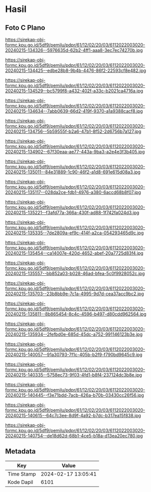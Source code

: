 # Hasil

## Foto C Plano

https://sirekap-obj-formc.kpu.go.id/5df9/pemilu/pdpr/61/12/02/20/03/6112022003020-20240215-134326--5976635d-62b2-4ff1-aaa8-3ec7ec74270b.jpg

https://sirekap-obj-formc.kpu.go.id/5df9/pemilu/pdpr/61/12/02/20/03/6112022003020-20240215-134425--edbe28b8-9b4b-4476-86f2-22593cf8e482.jpg

https://sirekap-obj-formc.kpu.go.id/5df9/pemilu/pdpr/61/12/02/20/03/6112022003020-20240215-134529--bc5799f8-a432-402f-a33c-b2021ca4716a.jpg

https://sirekap-obj-formc.kpu.go.id/5df9/pemilu/pdpr/61/12/02/20/03/6112022003020-20240215-134634--7abb0639-66d2-419f-9370-a1a9388cacf8.jpg

https://sirekap-obj-formc.kpu.go.id/5df9/pemilu/pdpr/61/12/02/20/03/6112022003020-20240215-134756--5b59555f-b2a6-47b1-8f52-2d6756b7a127.jpg

https://sirekap-obj-formc.kpu.go.id/5df9/pemilu/pdpr/61/12/02/20/03/6112022003020-20240215-134902--67f30eaa-ae77-443a-9ba3-a2e4e3f3b405.jpg

https://sirekap-obj-formc.kpu.go.id/5df9/pemilu/pdpr/61/12/02/20/03/6112022003020-20240215-135011--84e31889-1c90-46f2-a1d8-691e615d08a3.jpg

https://sirekap-obj-formc.kpu.go.id/5df9/pemilu/pdpr/61/12/02/20/03/6112022003020-20240215-135117--028da2ce-fdb1-4976-a380-6accd68b8f07.jpg

https://sirekap-obj-formc.kpu.go.id/5df9/pemilu/pdpr/61/12/02/20/03/6112022003020-20240215-135221--f3afd77a-366a-430f-ad88-1f742fa024d3.jpg

https://sirekap-obj-formc.kpu.go.id/5df9/pemilu/pdpr/61/12/02/20/03/6112022003020-20240215-135335--7de2809a-ef9c-414f-a2ca-054293465d9c.jpg

https://sirekap-obj-formc.kpu.go.id/5df9/pemilu/pdpr/61/12/02/20/03/6112022003020-20240215-135454--ca14007e-420d-4652-abef-20a7725d83f4.jpg

https://sirekap-obj-formc.kpu.go.id/5df9/pemilu/pdpr/61/12/02/20/03/6112022003020-20240215-135557--bb852a03-b028-46ad-bfea-5c0f9928052c.jpg

https://sirekap-obj-formc.kpu.go.id/5df9/pemilu/pdpr/61/12/02/20/03/6112022003020-20240215-135703--23b8bb9e-7c1a-4995-9d7d-cea37acc9bc2.jpg

https://sirekap-obj-formc.kpu.go.id/5df9/pemilu/pdpr/61/12/02/20/03/6112022003020-20240215-135811--8b865454-8c4c-4596-b497-d80cdd962564.jpg

https://sirekap-obj-formc.kpu.go.id/5df9/pemilu/pdpr/61/12/02/20/03/6112022003020-20240215-135934--2fefbd0e-685d-45dc-a752-991146123b3e.jpg

https://sirekap-obj-formc.kpu.go.id/5df9/pemilu/pdpr/61/12/02/20/03/6112022003020-20240215-140057--91a30793-7f1c-405b-b2f9-f790bd9645c9.jpg

https://sirekap-obj-formc.kpu.go.id/5df9/pemilu/pdpr/61/12/02/20/03/6112022003020-20240215-140335--5758ec73-9f03-4fd1-b8f4-237124dc3b8e.jpg

https://sirekap-obj-formc.kpu.go.id/5df9/pemilu/pdpr/61/12/02/20/03/6112022003020-20240215-140445--f3e71bdd-7acb-426a-b70b-03430cc26f56.jpg

https://sirekap-obj-formc.kpu.go.id/5df9/pemilu/pdpr/61/12/02/20/03/6112022003020-20240215-140615--64c7c3ee-8d9f-4a92-b7dc-b317ea15f838.jpg

https://sirekap-obj-formc.kpu.go.id/5df9/pemilu/pdpr/61/12/02/20/03/6112022003020-20240215-140754--de18d62d-68b1-4ce5-b18a-d13ea20ec780.jpg


## Metadata

| Key        | Value               |
| ---------- | ------------------- |
| Time Stamp | 2024-02-17 13:05:41 |
| Kode Dapil | 6101                |




